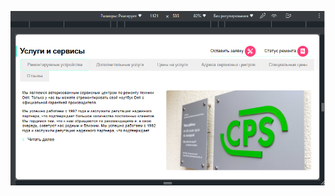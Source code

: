 ![My desktop version](https://github.com/CH-Vitalij/CH-Vitalij.github.io/blob/master/maket_1.3.png)

